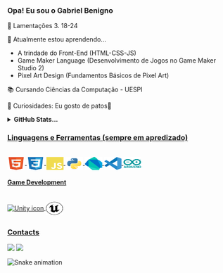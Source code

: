 ### Opa! Eu sou o Gabriel Benigno

📖 Lamentações 3. 18-24

🌱 Atualmente estou aprendendo...
* A trindade do Front-End (HTML-CSS-JS)
* Game Maker Language (Desenvolvimento de Jogos no Game Maker Studio 2)
* Pixel Art Design (Fundamentos Básicos de Pixel Art)

📚 Cursando Ciências da Computação - UESPI

🤭 Curiosidades: Eu gosto de patos🦆

<details align="left">
  <summary><b>GitHub Stats...</b></summary>
<br>
<div align="left">
  <a href="https://github.com/DuckAllLife">
  <img height="180em" src="https://github-readme-stats.vercel.app/api?username=DuckAllLife&show_icons=true&theme=nightowl&include_all_commits=true&count_private=true"/>
  <img height="180em" src="https://github-readme-stats.vercel.app/api/top-langs/?username=DuckAllLife&layout=compact&langs_count=7&theme=nightowl"/>
</div>
</details>

### Linguagens e Ferramentas (sempre em apredizado)
<div style="display: inline_block"><br>
  <img align="center" alt="HTML icon" height="30" width="40" src="https://raw.githubusercontent.com/devicons/devicon/master/icons/html5/html5-original.svg">
  <img align="center" alt="CSS icon" height="30" width="40" src="https://raw.githubusercontent.com/devicons/devicon/master/icons/css3/css3-original.svg">
  <img align="center" alt="JavaScript icon" height="30" width="40" src="https://raw.githubusercontent.com/devicons/devicon/master/icons/javascript/javascript-plain.svg">
  <img align="center" alt="Python icon" height="30" width="40" src="https://raw.githubusercontent.com/devicons/devicon/master/icons/python/python-original.svg">
  <img align="center" alt="Dart icon" height="30" width="40" src="https://github.com/devicons/devicon/blob/master/icons/dart/dart-original.svg">
  <img align="center" alt="VsCode icon" height="30" width="40" src="https://github.com/devicons/devicon/blob/master/icons/vscode/vscode-original.svg">
  <img align="center" alt="Arduino icon" height="30" width="40" src="https://github.com/devicons/devicon/blob/master/icons/arduino/arduino-original-wordmark.svg">
</div>

#### Game Development
<div style="display: inline_block"><br>
  <img align="center" alt="Unity icon" height="30" width="40" src="https://github.com/devicons/devicon/blob/master/icons/unity/unity-original.svg">
  <img align="center" alt="Unreal icon" height="30" width="40" src="https://github.com/devicons/devicon/blob/master/icons/unrealengine/unrealengine-original.svg">
</div>
  
  ##
  
### Contacts
 
<div> 
  <a href="https://www.instagram.com/gabriellbenigno/" target="_blank"><img src="https://img.shields.io/badge/-Instagram-%23E4405F?style=for-the-badge&logo=instagram&logoColor=white" target="_blank"></a>
  <a href = "mailto:gbenignorocha@gmail.com"><img src="https://img.shields.io/badge/-Gmail-%23333?style=for-the-badge&logo=gmail&logoColor=white" target="_blank"></a>
 
  ![Snake animation](https://github.com/DuckAllLife/DuckAllLife/blob/output/github-contribution-grid-snake.svg)
 
</div>
